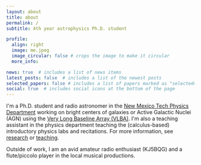 ```yaml
---
layout: about
title: about
permalink: /
subtitle: 4th year astrophysics Ph.D. student 

profile:
  align: right
  image: me.jpeg
  image_circular: false # crops the image to make it circular
  more_info: 

news: true  # includes a list of news items
latest_posts: false  # includes a list of the newest posts
selected_papers: false # includes a list of papers marked as "selected={true}"
social: true  # includes social icons at the bottom of the page
---
```


I'm a Ph.D. student and radio astronomer in the [New Mexico Tech Physics Department](https://www.nmt.edu/academics/physics/graduatestudents.php) working on bright centers of galaxies or Active Galactic Nuclei (AGN) using the [Very Long Baseline Array (VLBA)](https://public.nrao.edu/telescopes/vlba/). I'm also a teaching assistant in the physics department teaching the (calculus-based) introductory physics labs and recitations. For more information, see [research](https://gennacrom.github.io/research/) or [teaching](https://gennacrom.github.io/teaching/).

Outside of work, I am an avid amateur radio enthusiast (KJ5BQG) and a flute/piccolo player in the local musical productions.  